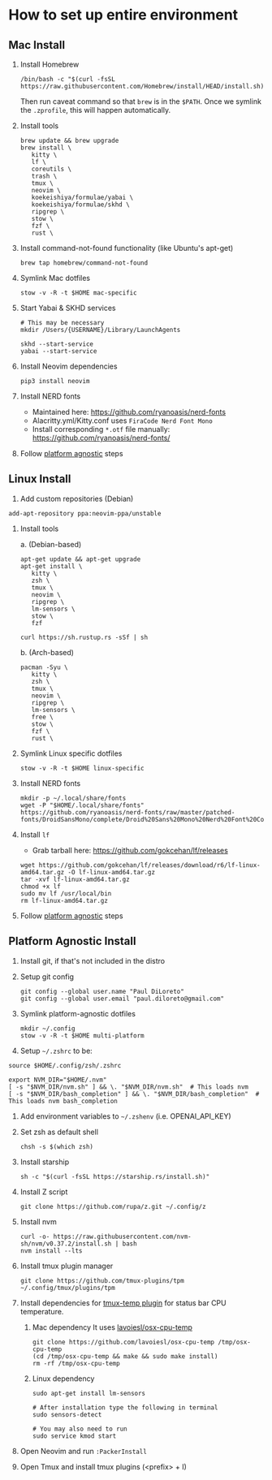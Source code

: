 # How to set up entire environment

## Mac Install

1. Install Homebrew

   ```
   /bin/bash -c "$(curl -fsSL https://raw.githubusercontent.com/Homebrew/install/HEAD/install.sh)"
   ```

   Then run caveat command so that `brew` is in the `$PATH`. Once we symlink the `.zprofile`, this will happen automatically.

1. Install tools

   ```
   brew update && brew upgrade
   brew install \
      kitty \
      lf \
      coreutils \
      trash \
      tmux \
      neovim \
      koekeishiya/formulae/yabai \
      koekeishiya/formulae/skhd \
      ripgrep \
      stow \
      fzf \
      rust \
   ```

1. Install command-not-found functionality (like Ubuntu's apt-get)

   ```
   brew tap homebrew/command-not-found
   ```

1. Symlink Mac dotfiles

   ```
   stow -v -R -t $HOME mac-specific
   ```

1. Start Yabai & SKHD services

   ```
   # This may be necessary
   mkdir /Users/{USERNAME}/Library/LaunchAgents

   skhd --start-service
   yabai --start-service
   ```

1. Install Neovim dependencies

   ```
   pip3 install neovim
   ```

1. Install NERD fonts

   - Maintained here: https://github.com/ryanoasis/nerd-fonts
   - Alacritty.yml/Kitty.conf uses `FiraCode Nerd Font Mono`
   - Install corresponding `*.otf` file manually: https://github.com/ryanoasis/nerd-fonts/

1. Follow [platform agnostic](#platform-agnostic-install) steps

## Linux Install

1. Add custom repositories (Debian)

`add-apt-repository ppa:neovim-ppa/unstable`

1. Install tools

   a. (Debian-based)

   ```
   apt-get update && apt-get upgrade
   apt-get install \
      kitty \
      zsh \
      tmux \
      neovim \
      ripgrep \
      lm-sensors \
      stow \
      fzf

   curl https://sh.rustup.rs -sSf | sh
   ```

   b. (Arch-based)

   ```
   pacman -Syu \
      kitty \
      zsh \
      tmux \
      neovim \
      ripgrep \
      lm-sensors \
      free \
      stow \
      fzf \
      rust \
   ```

1. Symlink Linux specific dotfiles

   ```
   stow -v -R -t $HOME linux-specific
   ```

1. Install NERD fonts

   ```
   mkdir -p ~/.local/share/fonts
   wget -P "$HOME/.local/share/fonts" https://github.com/ryanoasis/nerd-fonts/raw/master/patched-fonts/DroidSansMono/complete/Droid%20Sans%20Mono%20Nerd%20Font%20Complete.otf
   ```

1. Install `lf`

   - Grab tarball here: https://github.com/gokcehan/lf/releases

   ```
   wget https://github.com/gokcehan/lf/releases/download/r6/lf-linux-amd64.tar.gz -O lf-linux-amd64.tar.gz
   tar -xvf lf-linux-amd64.tar.gz
   chmod +x lf
   sudo mv lf /usr/local/bin
   rm lf-linux-amd64.tar.gz
   ```

1. Follow [platform agnostic](#platform-agnostic-install) steps

## Platform Agnostic Install

1. Install git, if that's not included in the distro

1. Setup git config

   ```
   git config --global user.name "Paul DiLoreto"
   git config --global user.email "paul.diloreto@gmail.com"
   ```

1. Symlink platform-agnostic dotfiles

   ```
   mkdir ~/.config
   stow -v -R -t $HOME multi-platform
   ```

1. Setup `~/.zshrc` to be:

```
source $HOME/.config/zsh/.zshrc

export NVM_DIR="$HOME/.nvm"
[ -s "$NVM_DIR/nvm.sh" ] && \. "$NVM_DIR/nvm.sh"  # This loads nvm
[ -s "$NVM_DIR/bash_completion" ] && \. "$NVM_DIR/bash_completion"  # This loads nvm bash_completion
```

1. Add environment variables to `~/.zshenv` (i.e. OPENAI_API_KEY)

1. Set zsh as default shell

   ```
   chsh -s $(which zsh)
   ```

1. Install starship

   ```
   sh -c "$(curl -fsSL https://starship.rs/install.sh)"
   ```

1. Install Z script

   ```
   git clone https://github.com/rupa/z.git ~/.config/z
   ```

1. Install nvm

   ```
   curl -o- https://raw.githubusercontent.com/nvm-sh/nvm/v0.37.2/install.sh | bash
   nvm install --lts
   ```

1. Install tmux plugin manager

   ```
   git clone https://github.com/tmux-plugins/tpm ~/.config/tmux/plugins/tpm
   ```

1. Install dependencies for [tmux-temp plugin](https://github.com/kolach/tmux-temp) for status bar CPU temperature.

   1. Mac dependency
      It uses [lavoiesl/osx-cpu-temp](https://github.com/lavoiesl/osx-cpu-temp)
      ```
      git clone https://github.com/lavoiesl/osx-cpu-temp /tmp/osx-cpu-temp
      (cd /tmp/osx-cpu-temp && make && sudo make install)
      rm -rf /tmp/osx-cpu-temp
      ```
   1. Linux dependency

      ```
      sudo apt-get install lm-sensors

      # After installation type the following in terminal
      sudo sensors-detect

      # You may also need to run
      sudo service kmod start
      ```

1. Open Neovim and run `:PackerInstall`

1. Open Tmux and install tmux plugins (\<prefix\> + I)
